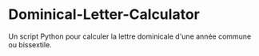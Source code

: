 # Dominical-Letter-Calculator
Un script Python pour calculer la lettre dominicale d'une année commune ou bissextile.
